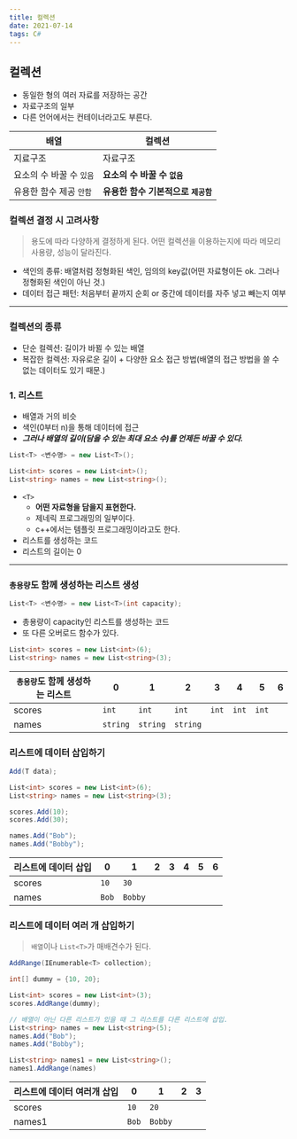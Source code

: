 ```yaml
---
title: 컬렉션
date: 2021-07-14
tags: C#
---
```


## 컬렉션

- 동일한 형의 여러 자료를 저장하는 공간
- 자료구조의 일부
- 다른 언어에서는 컨테이너라고도 부른다.

| 배열                     | 컬렉션                              |
| ------------------------ | ----------------------------------- |
| 지료구조                 | 자료구조                            |
| 요소의 수 바꿀 수 `있음` | **요소의 수 바꿀 수 `없음`**        |
| 유용한 함수 제공 `안함`  | **유용한 함수 기본적으로 `제공함`** |

### 컬렉션 결정 시 고려사항

> 용도에 따라 다양하게 결정하게 된다. 어떤 컬렉션을 이용하는지에 따라 메모리 사용량, 성능이 달라진다.

- 색인의 종류: 배열처럼 정형화된 색인, 임의의 key값(어떤 자료형이든 ok. 그러나 정형화된 색인이 아닌 것.)
- 데이터 접근 패턴: 처음부터 끝까지 순회 or 중간에 데이터를 자주 넣고 빼는지 여부

---

### 컬렉션의 종류

- 단순 컬렉션: 길이가 바뀔 수 있는 배열
- 복잡한 컬렉션: 자유로운 길이 + 다양한 요소 접근 방법(배열의 접근 방법을 쓸 수 없는 데이터도 있기 때문.)

### 1. 리스트

- 배열과 거의 비슷
- 색인(0부터 n)을 통해 데이터에 접근
- **_그러나 배열의 길이(담을 수 있는 최대 요소 수)를 언제든 바꿀 수 있다._**

```c#
List<T> <변수명> = new List<T>();
```

```c#
List<int> scores = new List<int>();
List<string> names = new List<string>();
```

- `<T>`
  - **어떤 자료형을 담을지 표현한다.**
  - 제네릭 프로그래밍의 일부이다.
  - c++에서는 템플릿 프로그래밍이라고도 한다.
- 리스트를 생성하는 코드
- 리스트의 길이는 0

---

### `총용량`도 함께 생성하는 리스트 생성

```c#
List<T> <변수명> = new List<T>(int capacity);
```

- 총용량이 capacity인 리스트를 생성하는 코드
- 또 다른 오버로드 함수가 있다.

```c#
List<int> scores = new List<int>(6);
List<string> names = new List<string>(3);
```

| `총용량`도 함께 생성하는 리스트 | 0        | 1        | 2        | 3     | 4     | 5     | 6   |
| ------------------------------- | -------- | -------- | -------- | ----- | ----- | ----- | --- |
| scores                          | `int`    | `int`    | `int`    | `int` | `int` | `int` |
| names                           | `string` | `string` | `string` |       |       |       |

### 리스트에 데이터 삽입하기

```c#
Add(T data);
```

```c#
List<int> scores = new List<int>(6);
List<string> names = new List<string>(3);

scores.Add(10);
scores.Add(30);

names.Add("Bob");
names.Add("Bobby");
```

| 리스트에 데이터 삽입 | 0     | 1       | 2   | 3   | 4   | 5   | 6   |
| -------------------- | ----- | ------- | --- | --- | --- | --- | --- |
| scores               | `10`  | `30`    |     |     |     |     |     |
| names                | `Bob` | `Bobby` |     |     |     |     |     |

### 리스트에 데이터 여러 개 삽입하기

> `배열`이나 `List<T>`가 매배견수가 된다.

```c#
AddRange(IEnumerable<T> collection);
```

```c#
int[] dummy = {10, 20};

List<int> scores = new List<int>(3);
scores.AddRange(dummy);

// 배열이 아닌 다른 리스트가 있을 때 그 리스트를 다른 리스트에 삽입.
List<string> names = new List<string>(5);
names.Add("Bob");
names.Add("Bobby");

List<string> names1 = new List<string>();
names1.AddRange(names)
```

| 리스트에 데이터 여러개 삽입 | 0     | 1       | 2   | 3   |
| --------------------------- | ----- | ------- | --- | --- |
| scores                      | `10`  | `20`    |     |     |
| names1                      | `Bob` | `Bobby` |     |     |
